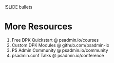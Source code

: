 !SLIDE bullets

# More Resources

1. Free DPK Quickstart @ psadmin.io/courses
1. Custom DPK Modules @ github.com/psadmin-io
1. PS Admin Community @ psadmin.io/community
1. psadmin.conf Talks @ psadmin.io/conference
